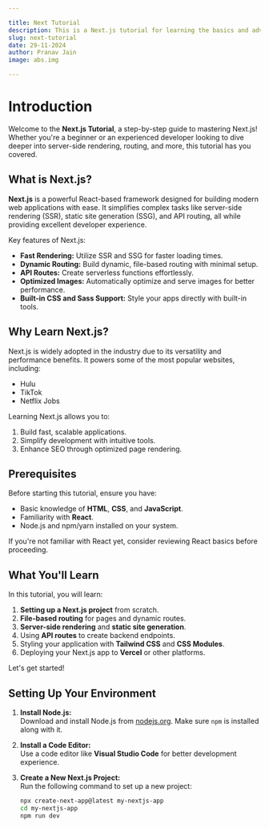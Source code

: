 ```yaml
---

title: Next Tutorial  
description: This is a Next.js tutorial for learning the basics and advanced features of Next.js.  
slug: next-tutorial  
date: 29-11-2024  
author: Pranav Jain  
image: abs.img  

---
```


# Introduction  

Welcome to the **Next.js Tutorial**, a step-by-step guide to mastering Next.js! Whether you're a beginner or an experienced developer looking to dive deeper into server-side rendering, routing, and more, this tutorial has you covered.

## What is Next.js?

**Next.js** is a powerful React-based framework designed for building modern web applications with ease. It simplifies complex tasks like server-side rendering (SSR), static site generation (SSG), and API routing, all while providing excellent developer experience.

Key features of Next.js:
- **Fast Rendering:** Utilize SSR and SSG for faster loading times.
- **Dynamic Routing:** Build dynamic, file-based routing with minimal setup.
- **API Routes:** Create serverless functions effortlessly.
- **Optimized Images:** Automatically optimize and serve images for better performance.
- **Built-in CSS and Sass Support:** Style your apps directly with built-in tools.

## Why Learn Next.js?

Next.js is widely adopted in the industry due to its versatility and performance benefits. It powers some of the most popular websites, including:
- Hulu
- TikTok
- Netflix Jobs

Learning Next.js allows you to:
1. Build fast, scalable applications.
2. Simplify development with intuitive tools.
3. Enhance SEO through optimized page rendering.

## Prerequisites

Before starting this tutorial, ensure you have:
- Basic knowledge of **HTML**, **CSS**, and **JavaScript**.
- Familiarity with **React**.
- Node.js and npm/yarn installed on your system.

If you're not familiar with React yet, consider reviewing React basics before proceeding.

## What You'll Learn

In this tutorial, you will learn:
1. **Setting up a Next.js project** from scratch.
2. **File-based routing** for pages and dynamic routes.
3. **Server-side rendering** and **static site generation**.
4. Using **API routes** to create backend endpoints.
5. Styling your application with **Tailwind CSS** and **CSS Modules**.
6. Deploying your Next.js app to **Vercel** or other platforms.

Let's get started!

## Setting Up Your Environment

1. **Install Node.js:**  
   Download and install Node.js from [nodejs.org](https://nodejs.org). Make sure `npm` is installed along with it.

2. **Install a Code Editor:**  
   Use a code editor like **Visual Studio Code** for better development experience.

3. **Create a New Next.js Project:**  
   Run the following command to set up a new project:  
   ```bash
   npx create-next-app@latest my-nextjs-app
   cd my-nextjs-app
   npm run dev
